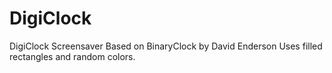 DigiClock
=========

DigiClock Screensaver Based on BinaryClock by David Enderson Uses filled rectangles and random colors.
